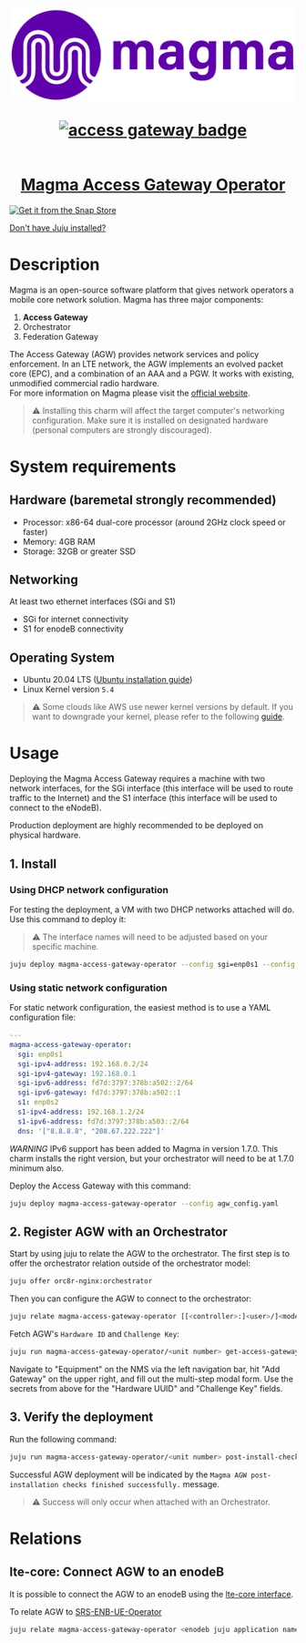 <h1 align="center">
  <a href="https://magmacore.org/"><img src="magma-logo-purple.svg" width="500" ></a>
  <p align="center"><a href="https://charmhub.io/magma-access-gateway-operator"><img src="https://charmhub.io/magma-access-gateway-operator/badge.svg" alt="access gateway badge"/></p>
  <br/>
  Magma Access Gateway Operator
</h1>

[![Get it from the Snap Store](https://charmhub.io/static/images/badges/en/charmhub-black.svg)](https://charmhub.io/magma-access-gateway-operator)

[Don't have Juju installed?](https://snapcraft.io/juju)

# Description

Magma is an open-source software platform that gives network operators a mobile core network
solution. Magma has three major components:

1. **Access Gateway**
2. Orchestrator
3. Federation Gateway

The Access Gateway (AGW) provides network services and policy enforcement. In an LTE network,
the AGW implements an evolved packet core (EPC), and a combination of an AAA and a PGW. It works
with existing, unmodified commercial radio hardware.<br>
For more information on Magma please visit the [official website](https://magmacore.org/).

> :warning: Installing this charm will affect the target computer's networking configuration.
> Make sure it is installed on designated hardware (personal computers are strongly discouraged).

# System requirements

## Hardware (baremetal strongly recommended)

- Processor: x86-64 dual-core processor (around 2GHz clock speed or faster)
- Memory: 4GB RAM
- Storage: 32GB or greater SSD

## Networking

At least two ethernet interfaces (SGi and S1)

- SGi for internet connectivity
- S1 for enodeB connectivity

## Operating System

- Ubuntu 20.04 LTS
  ([Ubuntu installation guide](https://help.ubuntu.com/lts/installation-guide/amd64/index.html))
- Linux Kernel version `5.4`

> :warning: Some clouds like AWS use newer kernel versions by default. If you want to downgrade your kernel, please refer to the following [guide](https://discourse.ubuntu.com/t/how-to-downgrade-the-kernel-on-ubuntu-20-04-to-the-5-4-lts-version/26459).

# Usage

Deploying the Magma Access Gateway requires a machine with two network
interfaces, for the SGi interface (this interface will be used to route traffic
to the Internet) and the S1 interface (this interface will be used to connect
to the eNodeB).

Production deployment are highly recommended to be deployed on physical
hardware.

## 1. Install

### Using DHCP network configuration

For testing the deployment, a VM with two DHCP networks attached will do. Use this command to deploy it:

> :warning: The interface names will need to be adjusted based on your specific machine.

```bash
juju deploy magma-access-gateway-operator --config sgi=enp0s1 --config s1=enp0s2
```

### Using static network configuration

For static network configuration, the easiest method is to use a YAML
configuration file:

```yaml
---
magma-access-gateway-operator:
  sgi: enp0s1
  sgi-ipv4-address: 192.168.0.2/24
  sgi-ipv4-gateway: 192.168.0.1
  sgi-ipv6-address: fd7d:3797:378b:a502::2/64
  sgi-ipv6-gateway: fd7d:3797:378b:a502::1
  s1: enp0s2
  s1-ipv4-address: 192.168.1.2/24
  s1-ipv6-address: fd7d:3797:378b:a503::2/64
  dns: '["8.8.8.8", "208.67.222.222"]'
```

_WARNING_ IPv6 support has been added to Magma in version 1.7.0. This charm
installs the right version, but your orchestrator will need to be at 1.7.0
minimum also.

Deploy the Access Gateway with this command:

```bash
juju deploy magma-access-gateway-operator --config agw_config.yaml
```

## 2. Register AGW with an Orchestrator

Start by using juju to relate the AGW to the orchestrator. The first step is to
offer the orchestrator relation outside of the orchestrator model:

```bash
juju offer orc8r-nginx:orchestrator
```

Then you can configure the AGW to connect to the orchestrator:

```bash
juju relate magma-access-gateway-operator [[<controller>:]<user>/]<model-name>.orc8r-nginx
```

Fetch AGW's `Hardware ID` and `Challenge Key`:

```bash
juju run magma-access-gateway-operator/<unit number> get-access-gateway-secrets
```

Navigate to "Equipment" on the NMS via the left navigation bar, hit "Add Gateway" on the upper right, and fill out the multi-step modal form. Use the secrets from above for the "Hardware UUID" and "Challenge Key" fields.

## 3. Verify the deployment

Run the following command:

```bash
juju run magma-access-gateway-operator/<unit number> post-install-checks
```

Successful AGW deployment will be indicated by the `Magma AGW post-installation checks finished successfully.` message.

> :warning: Success will only occur when attached with an Orchestrator.

# Relations

## lte-core: Connect AGW to an enodeB

It is possible to connect the AGW to an enodeB using the [lte-core interface](https://github.com/canonical/lte-core-interface).

To relate AGW to [SRS-ENB-UE-Operator](https://github.com/charmed-osm/srs-enb-ue-operator)

```bash
juju relate magma-access-gateway-operator <enodeb juju application name>
```

